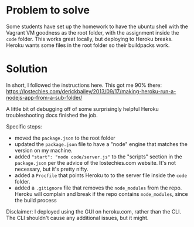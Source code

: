 # Problem to solve
Some students have set up the homework to have the ubuntu shell with the Vagrant VM goodness as the root folder, with the assignment inside the `code` folder.  This works great locally, but deploying to Heroku breaks.  Heroku wants some files in the root folder so their buildpacks work.

# Solution
In short, I followed the instructions here.  This got me 90% there:
https://lostechies.com/derickbailey/2013/09/17/making-heroku-run-a-nodejs-app-from-a-sub-folder/

A little bit of debugging off of some surprisingly helpful Heroku troubleshooting docs finished the job.

Specific steps:
- moved the `package.json` to the root folder
- updated the `package.json` file to have a "node" engine that matches the version on my machine.
- added `"start": "node code/server.js"` to the "scripts" section in the `package.json` per the advice of the lostechies.com website.  It's not necessary, but it's pretty nifty.
- added a `Procfile` that points Heroku to to the server file inside the `code` folder.
- added a `.gitignore` file that removes the `node_modules` from the repo.  Heroku will complain and break if the repo contains `node_modules`, since the build process 

Disclaimer: I deployed using the GUI on heroku.com, rather than the CLI.  The CLI shouldn't cause any additional issues, but it might.